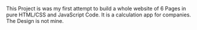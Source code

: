 This Project is was my first attempt to build a whole website of 6 Pages in pure HTML/CSS and JavaScript Code. It is a calculation app for companies. The Design is not mine.
